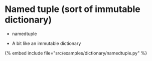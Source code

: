 # Named tuple (sort of immutable dictionary)

* namedtuple

* A bit like an immutable dictionary

{% embed include file="src/examples/dictionary/namedtuple.py" %}


